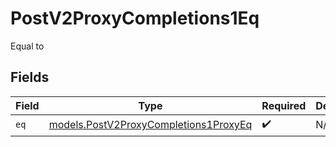 # PostV2ProxyCompletions1Eq

Equal to


## Fields

| Field                                                                                | Type                                                                                 | Required                                                                             | Description                                                                          |
| ------------------------------------------------------------------------------------ | ------------------------------------------------------------------------------------ | ------------------------------------------------------------------------------------ | ------------------------------------------------------------------------------------ |
| `eq`                                                                                 | [models.PostV2ProxyCompletions1ProxyEq](../models/postv2proxycompletions1proxyeq.md) | :heavy_check_mark:                                                                   | N/A                                                                                  |